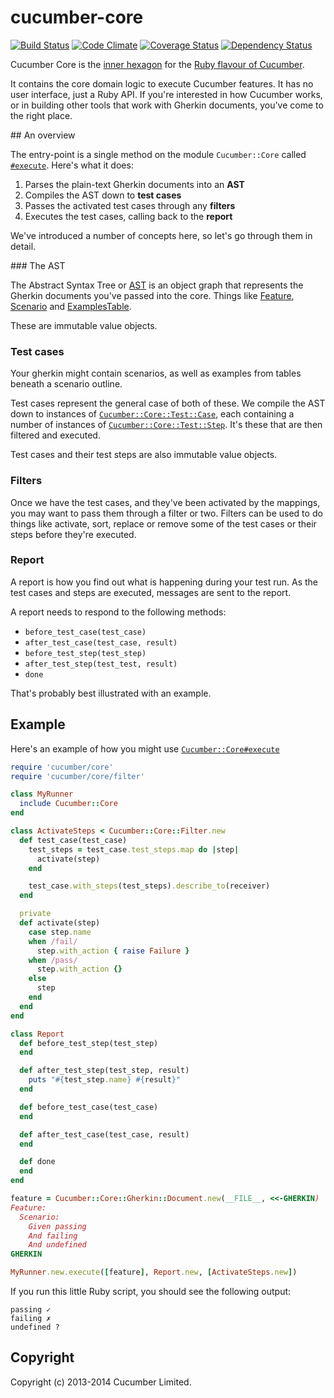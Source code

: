 # cucumber-core

[![Build Status](https://secure.travis-ci.org/cucumber/cucumber-ruby-core.png)](http://travis-ci.org/cucumber/cucumber-ruby-core)
[![Code Climate](https://codeclimate.com/github/cucumber/cucumber-ruby-core.png)](https://codeclimate.com/github/cucumber/cucumber-ruby-core)
[![Coverage Status](https://coveralls.io/repos/cucumber/cucumber-ruby-core/badge.png?branch=master)](https://coveralls.io/r/cucumber/cucumber-ruby-core?branch=master)
[![Dependency Status](https://gemnasium.com/cucumber/cucumber-ruby-core.png)](https://gemnasium.com/cucumber/cucumber-ruby-core)

Cucumber Core is the [inner hexagon](http://alistair.cockburn.us/Hexagonal+architecture) for the [Ruby flavour of Cucumber](https://github.com/cucumber/cucumber).

It contains the core domain logic to execute Cucumber features. It has no user interface, just a Ruby API. If you're interested in how Cucumber works, or in building other tools that work with Gherkin documents, you've come to the right place.

## An overview

The entry-point is a single method on the module `Cucumber::Core` called [`#execute`](http://rubydoc.info/gems/cucumber-core/Cucumber/Core#execute-instance_method). Here's what it does:

1. Parses the plain-text Gherkin documents into an **AST**
2. Compiles the AST down to **test cases**
3. Passes the activated test cases through any **filters**
4. Executes the test cases, calling back to the **report**

We've introduced a number of concepts here, so let's go through them in detail.

### The AST

The Abstract Syntax Tree or [AST](http://rubydoc.info/gems/cucumber-core/Cucumber/Core/Ast) is an object graph that represents the Gherkin documents you've passed into the core. Things like [Feature](http://rubydoc.info/gems/cucumber-core/Cucumber/Core/Ast/Feature), [Scenario](http://rubydoc.info/gems/cucumber-core/Cucumber/Core/Ast/Scenario) and [ExamplesTable](ExamplesTable).

These are immutable value objects.

### Test cases

Your gherkin might contain scenarios, as well as examples from tables beneath a scenario outline.

Test cases represent the general case of both of these. We compile the AST down to instances of [`Cucumber::Core::Test::Case`](http://rubydoc.info/gems/cucumber-core/Cucumber/Core/Test/Case), each containing a number of instances of [`Cucumber::Core::Test::Step`](http://rubydoc.info/gems/cucumber-core/Cucumber/Core/Test/Step). It's these that are then filtered and executed.

Test cases and their test steps are also immutable value objects.

### Filters

Once we have the test cases, and they've been activated by the mappings, you may want to pass them through a filter or two. Filters can be used to do things like activate, sort, replace or remove some of the test cases or their steps before they're executed.

### Report

A report is how you find out what is happening during your test run. As the test cases and steps are executed, messages are sent to the report.

A report needs to respond to the following methods:

* `before_test_case(test_case)`
* `after_test_case(test_case, result)`
* `before_test_step(test_step)`
* `after_test_step(test_test, result)`
* `done`

That's probably best illustrated with an example.

## Example

Here's an example of how you might use [`Cucumber::Core#execute`](http://rubydoc.info/gems/cucumber-core/Cucumber/Core#execute-instance_method)

```ruby
require 'cucumber/core'
require 'cucumber/core/filter'

class MyRunner
  include Cucumber::Core
end

class ActivateSteps < Cucumber::Core::Filter.new
  def test_case(test_case)
    test_steps = test_case.test_steps.map do |step|
      activate(step)
    end

    test_case.with_steps(test_steps).describe_to(receiver)
  end

  private
  def activate(step)
    case step.name
    when /fail/
      step.with_action { raise Failure }
    when /pass/
      step.with_action {}
    else
      step
    end
  end
end

class Report
  def before_test_step(test_step)
  end

  def after_test_step(test_step, result)
    puts "#{test_step.name} #{result}"
  end

  def before_test_case(test_case)
  end

  def after_test_case(test_case, result)
  end

  def done
  end
end

feature = Cucumber::Core::Gherkin::Document.new(__FILE__, <<-GHERKIN)
Feature:
  Scenario:
    Given passing
    And failing
    And undefined
GHERKIN

MyRunner.new.execute([feature], Report.new, [ActivateSteps.new])
```

If you run this little Ruby script, you should see the following output:

```
passing ✓
failing ✗
undefined ?
```

## Copyright

Copyright (c) 2013-2014 Cucumber Limited.
